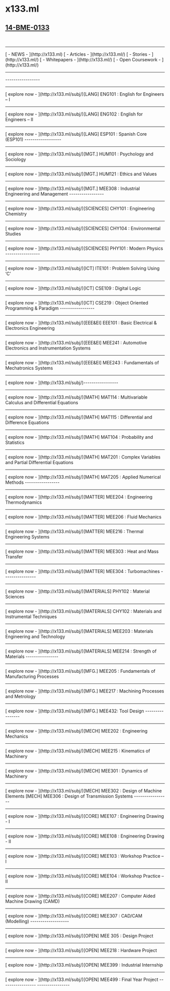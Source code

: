 # x133.ml 
## [14-BME-0133](http://14bme0133.github.io)
<br>
<hr>
[ - NEWS - ](http://x133.ml) 
[ - Articles - ](http://x133.ml/)
[ - Stories - ](http://x133.ml/)
[ - Whitepapers - ](http://x133.ml/)
[ - Open Coursework - ](http://x133.ml/)
<hr>








<p>
-----------------
<hr> [ explore now - ](http://x133.ml/subj/)[LANG] ENG101 : English for Engineers – I  
<hr> [ explore now - ](http://x133.ml/subj/)[LANG] ENG102 : English for Engineers – II  
<hr> [ explore now - ](http://x133.ml/subj/)[LANG] ESP101 : Spanish Core (ESP101)
------------------
<hr> [ explore now - ](http://x133.ml/subj/)[MGT.] HUM101 : Psychology and Sociology  
<hr> [ explore now - ](http://x133.ml/subj/)[MGT.] HUM121 : Ethics and Values 
<hr> [ explore now - ](http://x133.ml/subj/)[MGT.] MEE308 : Industrial Engineering and Management
-----------------
<hr> [ explore now - ](http://x133.ml/subj/)[SCIENCES] CHY101 :  Engineering Chemistry 
<hr> [ explore now - ](http://x133.ml/subj/)[SCIENCES] CHY104 :  Environmental Studies
<hr> [ explore now - ](http://x133.ml/subj/)[SCIENCES] PHY101 : Modern Physics
-----------------
<hr> [ explore now - ](http://x133.ml/subj/)[ICT] ITE101 : Problem Solving Using ‘C’ 
<hr> [ explore now - ](http://x133.ml/subj/)[ICT] CSE109 : Digital Logic
<hr> [ explore now - ](http://x133.ml/subj/)[ICT] CSE219 : Object Oriented Programming & Paradigm
-----------------
<hr> [ explore now - ](http://x133.ml/subj/)[EEE&EI] EEE101 :  Basic Electrical & Electronics Engineering
<hr> [ explore now - ](http://x133.ml/subj/)[EEE&EI] MEE241 : Automotive Electronics and Instrumentation Systems
<hr> [ explore now - ](http://x133.ml/subj/)[EEE&EI] MEE243 :  Fundamentals of Mechatronics Systems
<hr> [ explore now - ](http://x133.ml/subj/)-----------------
<hr> [ explore now - ](http://x133.ml/subj/)[MATH] MAT114 : Multivariable Calculus and Differential Equations
<hr> [ explore now - ](http://x133.ml/subj/)[MATH] MAT115 : Differential and Difference Equations
<hr> [ explore now - ](http://x133.ml/subj/)[MATH] MAT104 : Probability and Statistics
<hr> [ explore now - ](http://x133.ml/subj/)[MATH] MAT201 : Complex Variables and Partial Differential Equations
<hr> [ explore now - ](http://x133.ml/subj/)[MATH] MAT205 : Applied Numerical Methods
-----------------
<hr> [ explore now - ](http://x133.ml/subj/)[MATTER] MEE204 : Engineering Thermodynamics
<hr> [ explore now - ](http://x133.ml/subj/)[MATTER] MEE206 : Fluid Mechanics 
<hr> [ explore now - ](http://x133.ml/subj/)[MATTER] MEE216 : Thermal Engineering Systems
<hr> [ explore now - ](http://x133.ml/subj/)[MATTER] MEE303 : Heat and Mass Transfer
<hr> [ explore now - ](http://x133.ml/subj/)[MATTER] MEE304 : Turbomachines
----------------
<hr> [ explore now - ](http://x133.ml/subj/)[MATERIALS] PHY102 : Material Sciences
<hr> [ explore now - ](http://x133.ml/subj/)[MATERIALS] CHY102 : Materials and Instrumental Techniques 
<hr> [ explore now - ](http://x133.ml/subj/)[MATERIALS] MEE203 : Materials Engineering and Technology 
<hr> [ explore now - ](http://x133.ml/subj/)[MATERIALS] MEE214 : Strength of Materials
----------------
<hr> [ explore now - ](http://x133.ml/subj/)[MFG.] MEE205 : Fundamentals of Manufacturing Processes
<hr> [ explore now - ](http://x133.ml/subj/)[MFG.] MEE217 : Machining Processes and Metrology 
<hr> [ explore now - ](http://x133.ml/subj/)[MFG.] MEE432: Tool Design
----------------
<hr> [ explore now - ](http://x133.ml/subj/)[MECH] MEE202 : Engineering Mechanics
<hr> [ explore now - ](http://x133.ml/subj/)[MECH] MEE215 : Kinematics of Machinery
<hr> [ explore now - ](http://x133.ml/subj/)[MECH] MEE301 : Dynamics of Machinery
<hr> [ explore now - ](http://x133.ml/subj/)[MECH] MEE302 : Design of Machine Elements
[MECH] MEE306 : Design of Transmission Systems
-----------------
<hr> [ explore now - ](http://x133.ml/subj/)[CORE] MEE107 : Engineering Drawing - I
<hr> [ explore now - ](http://x133.ml/subj/)[CORE] MEE108 : Engineering Drawing - II
<hr> [ explore now - ](http://x133.ml/subj/)[CORE] MEE103 : Workshop Practice – I
<hr> [ explore now - ](http://x133.ml/subj/)[CORE] MEE104 : Workshop Practice – II
<hr> [ explore now - ](http://x133.ml/subj/)[CORE] MEE207 : Computer Aided Machine Drawing (CAMD) 
<hr> [ explore now - ](http://x133.ml/subj/)[CORE] MEE307 : CAD/CAM (Modelling)
-------------------
<hr> [ explore now - ](http://x133.ml/subj/)[OPEN] MEE 305 : Design Project 
<hr> [ explore now - ](http://x133.ml/subj/)[OPEN] MEE218 : Hardware Project
<hr> [ explore now - ](http://x133.ml/subj/)[OPEN] MEE399 : Industrial Internship
<hr> [ explore now - ](http://x133.ml/subj/)[OPEN] MEE499 : Final Year Project 
-----------------
----------------
</p>
